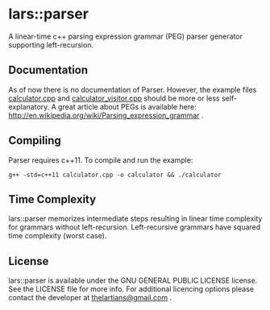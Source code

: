 lars::parser
============

A linear-time c++ parsing expression grammar (PEG) parser generator supporting left-recursion.

Documentation
-------------
As of now there is no documentation of Parser. However, the example files [calculator.cpp](calculator.cpp) and [calculator_visitor.cpp](calculator_visitor.cpp) should be more or less self-explanatory. A great article about PEGs is available here: http://en.wikipedia.org/wiki/Parsing_expression_grammar .


Compiling
---------
Parser requires c++11. To compile and run the example: 

```
g++ -std=c++11 calculator.cpp -o calculator && ./calculator
```

Time Complexity
---------------
lars::parser memorizes intermediate steps resulting in linear time complexity for grammars without left-recursion. Left-recursive grammars have squared time complexity (worst case).

License
-------
lars::parser is available under the GNU GENERAL PUBLIC LICENSE license. See the LICENSE file for more info.
For additional licencing options please contact the developer at thelartians@gmail.com .
